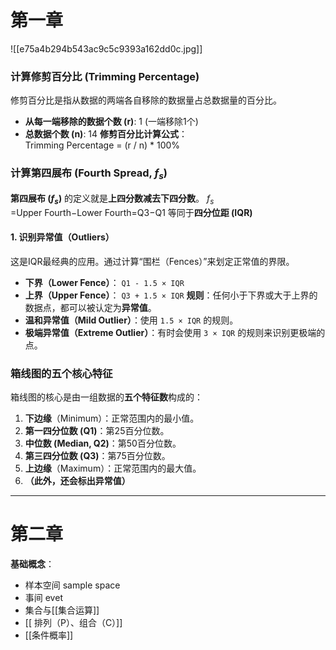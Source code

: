 # 第一章

![[e75a4b294b543ac9c5c9393a162dd0c.jpg]] 
### 计算修剪百分比 (Trimming Percentage)

修剪百分比是指从数据的两端各自移除的数据量占总数据量的百分比。
- **从每一端移除的数据个数 (r)**: 1 (一端移除1个)
- **总数据个数 (n)**: 14
**修剪百分比计算公式**：  
Trimming Percentage = (r / n) * 100%

### 计算第四展布 (Fourth Spread, $f_s$)
**第四展布 ($f_s$)** 的定义就是**上四分数减去下四分数**。
$f_s$ ​=Upper Fourth−Lower Fourth=Q3−Q1
等同于**四分位距 (IQR)**

#### 1. 识别异常值（Outliers）
这是IQR最经典的应用。通过计算“围栏（Fences）”来划定正常值的界限。
- **下界（Lower Fence）**： `Q1 - 1.5 × IQR`
- **上界（Upper Fence）**： `Q3 + 1.5 × IQR`
**规则**：任何小于下界或大于上界的数据点，都可以被认定为**异常值**。
- **温和异常值（Mild Outlier）**：使用 `1.5 × IQR` 的规则。
- **极端异常值（Extreme Outlier）**：有时会使用 `3 × IQR` 的规则来识别更极端的点。
### 箱线图的五个核心特征
箱线图的核心是由一组数据的**五个特征数**构成的：
1. **下边缘**（Minimum）：正常范围内的最小值。
2. **第一四分位数 (Q1)**：第25百分位数。
3. **中位数 (Median, Q2)**：第50百分位数。
4. **第三四分位数 (Q3)**：第75百分位数。
5. **上边缘**（Maximum）：正常范围内的最大值。
6. **（此外，还会标出异常值）**

---

# 第二章
**基础概念**：
- 样本空间 sample space
- 事间 evet
- 集合与[[集合运算]]
- [[ 排列（P）、组合（C）]]
- [[条件概率]]